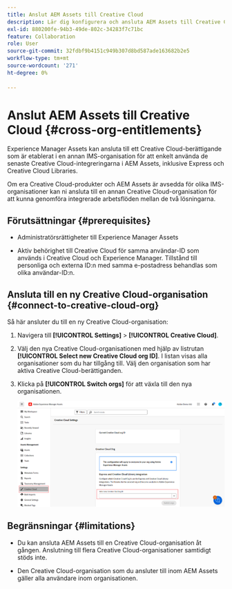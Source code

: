 ```yaml
---
title: Anslut AEM Assets till Creative Cloud
description: Lär dig konfigurera och ansluta AEM Assets till Creative Cloud. Anslut till ett Creative Cloud-berättigande som tilldelats en annan IMS-organisation för att enkelt använda de senaste Creative Cloud-integreringarna i AEM Assets, inklusive Express och Creative Cloud Libraries.
exl-id: 880200fe-94b3-49de-802c-34283f7c71bc
feature: Collaboration
role: User
source-git-commit: 32fdbf9b4151c949b307d8bd587ade163682b2e5
workflow-type: tm+mt
source-wordcount: '271'
ht-degree: 0%

---
```


# Anslut AEM Assets till Creative Cloud  {#cross-org-entitlements}

Experience Manager Assets kan ansluta till ett Creative Cloud-berättigande som är etablerat i en annan IMS-organisation för att enkelt använda de senaste Creative Cloud-integreringarna i AEM Assets, inklusive Express och Creative Cloud Libraries.

Om era Creative Cloud-produkter och AEM Assets är avsedda för olika IMS-organisationer kan ni ansluta till en annan Creative Cloud-organisation för att kunna genomföra integrerade arbetsflöden mellan de två lösningarna.

## Förutsättningar {#prerequisites}

* Administratörsrättigheter till Experience Manager Assets

* Aktiv behörighet till Creative Cloud för samma användar-ID som används i Creative Cloud och Experience Manager. Tillstånd till personliga och externa ID:n med samma e-postadress behandlas som olika användar-ID:n.

## Ansluta till en ny Creative Cloud-organisation {#connect-to-creative-cloud-org}

Så här ansluter du till en ny Creative Cloud-organisation:

1. Navigera till **[!UICONTROL Settings]** > **[!UICONTROL Creative Cloud]**.

1. Välj den nya Creative Cloud-organisationen med hjälp av listrutan **[!UICONTROL Select new Creative Cloud org ID]**. I listan visas alla organisationer som du har tillgång till. Välj den organisation som har aktiva Creative Cloud-berättiganden.

1. Klicka på **[!UICONTROL Switch orgs]** för att växla till den nya organisationen.

   ![Korsorganisationsberättiganden](assets/cross-org-entitlements.png)

## Begränsningar {#limitations}

* Du kan ansluta AEM Assets till en Creative Cloud-organisation åt gången. Anslutning till flera Creative Cloud-organisationer samtidigt stöds inte.

* Den Creative Cloud-organisation som du ansluter till inom AEM Assets gäller alla användare inom organisationen.

